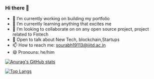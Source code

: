 ### Hi there 👋

- 🔭 I’m currently working on building my portfolio
- 🌱 I’m currently learning anything that excites me
- 👯 I’m looking to collaborate on on any open source project, project related to Fintech
- 💬 Open to talk about New Tech, blockchain,Startups
- 📫 How to reach me: sourabh19113@iiitd.ac.in
- 😄 Pronouns: he/him

[![Anurag's GitHub stats](https://github-readme-stats.vercel.app/api?username=100RABHp&count_private=true&show_icons=true&theme=dark)](https://github.com/anuraghazra/github-readme-stats)

[![Top Langs](https://github-readme-stats.vercel.app/api/top-langs/?username=100RABHpy)](https://github.com/anuraghazra/github-readme-stats)

